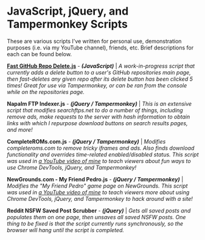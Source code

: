 # JavaScript, jQuery, and Tampermonkey Scripts
These are various scripts I've written for personal use, demonstration purposes (i.e. via my YouTube channel), friends, etc. Brief descriptions for each can be found below.

**[Fast GitHub Repo Delete.js](https://github.com/dsasmblr/JavaScript-jQuery-and-Tampermonkey/blob/master/scripts/Fast%20GitHub%20Repo%20Delete.js)** - ***(JavaScript)*** | *A work-in-progress script that currently adds a delete button to a user's GitHub repositories main page, then fast-deletes any given repo after its delete button has been clicked 5 times! Great for use via Tampermonkey, or can be ran from the console while on the repositories page.*

**Napalm FTP Indexer.js** - ***(jQuery / Tampermonkey)*** | *This is an extensive script that modifies searchftps.net to do a number of things, including remove ads, make requests to the server with hash information to obtain links with which I repurpose download buttons on search results pages, and more!*

**CompleteROMs.com.js** - ***(jQuery / Tampermonkey)*** | *Modifies completeroms.com to remove tricky iframes and ads. Also finds download functionality and overrides time-related enabled/disabled status. This script was used in [a YouTube video of mine](https://www.youtube.com/watch?v=Vxpm_wrCm7M) to teach viewers about fun ways to use Chrome DevTools, jQuery, and Tampermonkey!*

**NewGrounds.com - My Friend Pedro.js** - ***(jQuery / Tampermonkey)*** | *Modifies the "My Friend Pedro" game page on NewGrounds. This script was used in [a YouTube video of mine](https://www.youtube.com/watch?v=S18ciaTi4oA) to teach viewers more about using Chrome DevTools, jQuery, and Tampermonkey to hack around with a site!*

**Reddit NSFW Saved Post Scrubber** - ***(jQuery)*** | *Gets all saved posts and populates them on one page, then unsaves all saved NSFW posts. One thing to be fixed is that the script currently runs synchronously, so the browser will hang until the script is completed.*

